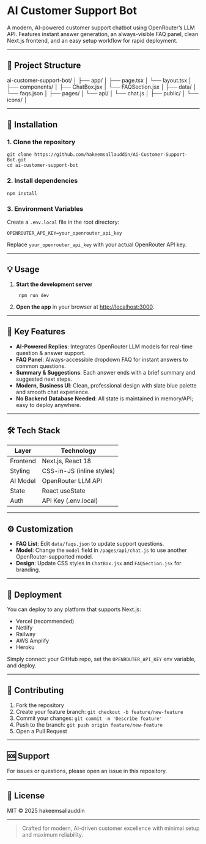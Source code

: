 # AI Customer Support Bot

A modern, AI-powered customer support chatbot using OpenRouter’s LLM API. Features instant answer generation, an always-visible FAQ panel, clean Next.js frontend, and an easy setup workflow for rapid deployment.

---

## 📁 Project Structure

ai-customer-support-bot/
│
├── app/
│ ├── page.tsx
│ └── layout.tsx
│
├── components/
│ ├── ChatBox.jsx
│ └── FAQSection.jsx
│
├── data/
│ └── faqs.json
│
├── pages/
│ └── api/
│ └── chat.js
│
├── public/
│ └── icons/
│

---

## 🚀 Installation

### 1. Clone the repository

    git clone https://github.com/hakeemsallauddin/Ai-Customer-Support-Bot.git
    cd ai-customer-support-bot


### 2. Install dependencies

    npm install


### 3. Environment Variables

Create a `.env.local` file in the root directory:

    OPENROUTER_API_KEY=your_openrouter_api_key


Replace `your_openrouter_api_key` with your actual OpenRouter API key.

---

## 💡 Usage

1. **Start the development server**

        npm run dev


2. **Open the app** in your browser at [http://localhost:3000](http://localhost:3000).

---

## 🎯 Key Features

- **AI-Powered Replies**: Integrates OpenRouter LLM models for real-time question & answer support.
- **FAQ Panel**: Always-accessible dropdown FAQ for instant answers to common questions.
- **Summary & Suggestions**: Each answer ends with a brief summary and suggested next steps.
- **Modern, Business UI**: Clean, professional design with slate blue palette and smooth chat experience.
- **No Backend Database Needed**: All state is maintained in memory/API; easy to deploy anywhere.

---

## 🛠️ Tech Stack

| Layer    | Technology                |
|----------|---------------------------|
| Frontend | Next.js, React 18         |
| Styling  | CSS-in-JS (inline styles) |
| AI Model | OpenRouter LLM API        |
| State    | React useState            |
| Auth     | API Key (.env.local)      |

---

## ⚙️ Customization

- **FAQ List**: Edit `data/faqs.json` to update support questions.
- **Model**: Change the `model` field in `/pages/api/chat.js` to use another OpenRouter-supported model.
- **Design**: Update CSS styles in `ChatBox.jsx` and `FAQSection.jsx` for branding.

---

## 🚀 Deployment

You can deploy to any platform that supports Next.js:

- Vercel (recommended)
- Netlify
- Railway
- AWS Amplify
- Heroku

Simply connect your GitHub repo, set the `OPENROUTER_API_KEY` env variable, and deploy.

---

## 🤝 Contributing

1. Fork the repository
2. Create your feature branch: `git checkout -b feature/new-feature`
3. Commit your changes: `git commit -m 'Describe feature'`
4. Push to the branch: `git push origin feature/new-feature`
5. Open a Pull Request

---

## 🆘 Support

For issues or questions, please open an issue in this repository.

---

## 📝 License

MIT © 2025 hakeemsallauddin

---

> Crafted for modern, AI-driven customer excellence with minimal setup and maximum reliability.

